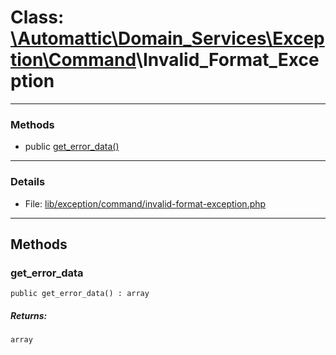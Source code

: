 # Class: [\Automattic](../namespaces/automattic.md)[\Domain_Services](../namespaces/automattic-domain-services.md)[\Exception](../namespaces/automattic-domain-services-exception.md)[\Command](../namespaces/automattic-domain-services-exception-command.md)\Invalid_Format_Exception


---

### Methods

* public [get_error_data()](#method_get_error_data)

---

### Details

* File: [lib/exception/command/invalid-format-exception.php](../../lib/exception/command/invalid-format-exception.php)

---

## Methods

<a id="method_get_error_data"></a>
### get_error_data

```
public get_error_data() : array
```

##### Returns:

```
array
```

